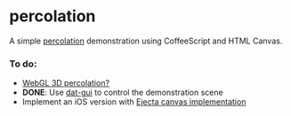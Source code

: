 # percolation

A simple [percolation](http://en.wikipedia.org/wiki/Percolation_theory) demonstration using CoffeeScript and HTML Canvas.

### To do:

  * [WebGL 3D percolation?](http://en.wikipedia.org/wiki/File:Perc-wiki.png)
  * **DONE**: Use [dat-gui](http://code.google.com/p/dat-gui/) to control the demonstration scene
  * Implement an iOS version with [Ejecta canvas implementation](http://impactjs.com/ejecta)

